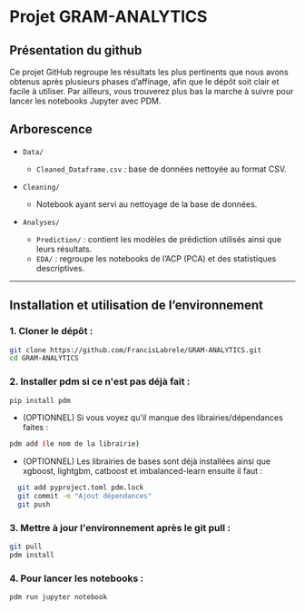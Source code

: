 # Projet GRAM-ANALYTICS
## Présentation du github
Ce projet GitHub regroupe les résultats les plus pertinents que nous avons obtenus après plusieurs phases d’affinage, afin que le dépôt soit clair et facile à utiliser.
Par ailleurs, vous trouverez plus bas la marche à suivre pour lancer les notebooks Jupyter avec PDM.

## Arborescence

- `Data/`
  - `Cleaned_Dataframe.csv` : base de données nettoyée au format CSV.

- `Cleaning/`
  - Notebook ayant servi au nettoyage de la base de données.

- `Analyses/`
  - `Prediction/` : contient les modèles de prédiction utilisés ainsi que leurs résultats.
  - `EDA/` : regroupe les notebooks de l’ACP (PCA) et des statistiques descriptives.

------------------------------------------------------------------------------------------------------------------------------
## Installation et utilisation de l’environnement

### 1. Cloner le dépôt :
```bash
git clone https://github.com/FrancisLabrele/GRAM-ANALYTICS.git
cd GRAM-ANALYTICS
```

### 2. Installer pdm si ce n'est pas déjà fait :
```bash
pip install pdm
```

- (OPTIONNEL) Si vous voyez qu'il manque des librairies/dépendances faites :
```bash
pdm add (le nom de la librairie)
```
- (OPTIONNEL) Les librairies de bases sont déjà installées ainsi que xgboost, lightgbm, catboost et imbalanced-learn
ensuite il faut : 
```bash
  git add pyproject.toml pdm.lock
  git commit -m "Ajout dépendances"
  git push
```

### 3. Mettre à jour l'environnement après le git pull :
```bash
git pull
pdm install
```

### 4. Pour lancer les notebooks :
```bash
pdm run jupyter notebook
```
